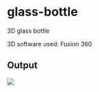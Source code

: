 # glass-bottle

3D glass bottle

3D software used: Fusion 360

## Output

<img src="https://github.com/prasanna892/Light-Out-Game/blob/main/gif.gif" />
